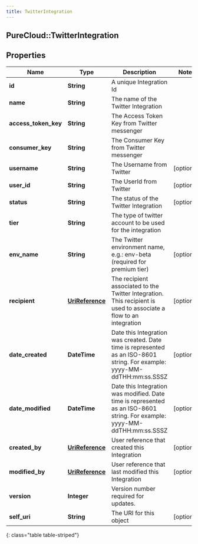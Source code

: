 ```yaml
---
title: TwitterIntegration
---
```

## PureCloud::TwitterIntegration

## Properties

|Name | Type | Description | Notes|
|------------ | ------------- | ------------- | -------------|
| **id** | **String** | A unique Integration Id | |
| **name** | **String** | The name of the Twitter Integration | |
| **access_token_key** | **String** | The Access Token Key from Twitter messenger | |
| **consumer_key** | **String** | The Consumer Key from Twitter messenger | |
| **username** | **String** | The Username from Twitter | [optional] |
| **user_id** | **String** | The UserId from Twitter | [optional] |
| **status** | **String** | The status of the Twitter Integration | [optional] |
| **tier** | **String** | The type of twitter account to be used for the integration | |
| **env_name** | **String** | The Twitter environment name, e.g.: env-beta (required for premium tier) | [optional] |
| **recipient** | [**UriReference**](UriReference.html) | The recipient associated to the Twitter Integration. This recipient is used to associate a flow to an integration | [optional] |
| **date_created** | **DateTime** | Date this Integration was created. Date time is represented as an ISO-8601 string. For example: yyyy-MM-ddTHH:mm:ss.SSSZ | [optional] |
| **date_modified** | **DateTime** | Date this Integration was modified. Date time is represented as an ISO-8601 string. For example: yyyy-MM-ddTHH:mm:ss.SSSZ | [optional] |
| **created_by** | [**UriReference**](UriReference.html) | User reference that created this Integration | [optional] |
| **modified_by** | [**UriReference**](UriReference.html) | User reference that last modified this Integration | [optional] |
| **version** | **Integer** | Version number required for updates. | |
| **self_uri** | **String** | The URI for this object | [optional] |
{: class="table table-striped"}


